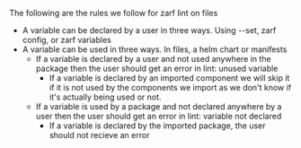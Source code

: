 The following are the rules we follow for zarf lint on files

- A variable can be declared by a user in three ways. Using --set, zarf config, or zarf variables
- A variable can be used in three ways. In files, a helm chart or manifests
  - If a variable is declared by a user and not used anywhere in the package then the user should get an error in lint:  unused variable
    - If a variable is declared by an imported component we will skip it if it is not used by the components we import as we don't know if it's actually being used or not.
  - If a variable is used by a package and not declared anywhere by a user then the user should get an error in lint: variable not declared
    - If a variable is declared by the imported package, the user should not recieve an error
